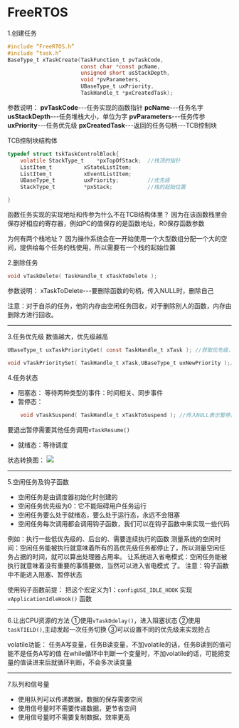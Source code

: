 # FreeRTOS


1.创建任务
```c
#include “FreeRTOS.h”
#include “task.h”
BaseType_t xTaskCreate(TaskFunction_t pvTaskCode,
                       const char *const pcName,
                       unsigned short usStackDepth,
                       void *pvParameters,
                       UBaseType_t uxPriority,
                       TaskHandle_t *pxCreatedTask);
```
参数说明：
**pvTaskCode**---任务实现的函数指针
**pcName**---任务名字
**usStackDepth**---任务堆栈大小，单位为字
**pvParameters**---任务传参
**uxPriority**---任务优先级
**pxCreatedTask**---返回的任务句柄---TCB控制块

TCB控制块结构体
```c
typedef struct tskTaskControlBlock{
    volatile StackType_t	*pxTopOfStack;  //栈顶的指针
    ListItem_t			xStateListItem;
    ListItem_t			xEventListItem;		
	UBaseType_t			uxPriority;			//优先级
	StackType_t			*pxStack;	        //栈的起始位置

}
```
函数任务实现的实现地址和传参为什么不在TCB结构体里？
因为在该函数栈里会保存好相应的寄存器，例如PC的值保存的是函数地址，R0保存函数参数

为何有两个栈地址？
因为操作系统会在一开始使用一个大型数组分配一个大的空间，提供给每个任务的栈使用，所以需要有一个栈的起始位置


2.删除任务
```c
void vTaskDelete( TaskHandle_t xTaskToDelete );
```
参数说明：
xTaskToDelete---要删除函数的句柄，传入NULL时，删除自己

注意：对于自杀的任务，他的内存由空闲任务回收，对于删除别人的函数，内存由删除方进行回收。

----------

3.任务优先级
数值越大，优先级越高

```c
UBaseType_t uxTaskPriorityGet( const TaskHandle_t xTask ); //获取优先级，传入NULL表示获取自己

void vTaskPrioritySet( TaskHandle_t xTask,UBaseType_t uxNewPriority );//改变优先级
```

4.任务状态
* 阻塞态：
   等待两种类型的事件：时间相关、同步事件
* 暂停态：
```c
    void vTaskSuspend( TaskHandle_t xTaskToSuspend ); //传入NULL表示暂停自己
``` 
要退出暂停需要其他任务调用`vTaskResume()`

* 就绪态：等待调度

状态转换图：
![](vx_images/265783417220845.png)

----------

5.空闲任务及钩子函数
* 空闲任务是由调度器初始化时创建的
* 空闲任务优先级为0：它不能阻碍用户任务运行
* 空闲任务要么处于就绪态，要么处于运行态，永远不会阻塞
* 空闲任务每次调用都会调用钩子函数，我们可以在钩子函数中来实现一些代码

例如：执行一些低优先级的、后台的、需要连续执行的函数
测量系统的空闲时间：空闲任务能被执行就意味着所有的高优先级任务都停止了，所以测量空闲任
务占据的时间，就可以算出处理器占用率。
让系统进入省电模式：空闲任务能被执行就意味着没有重要的事情要做，当然可以进入省电模式
了。
注意：钩子函数中不能进入阻塞、暂停状态


使用钩子函数前提：
    把这个宏定义为1：`configUSE_IDLE_HOOK`
    实现 `vApplicationIdleHook()` 函数
    

----------

6.让出CPU资源的方法
①使用`vTaskDdelay()`，进入阻塞状态
②使用`taskTIELD()`,主动发起一次任务切换
③可以设置不同的优先级来实现抢占


volatile功能：
任务A写变量，任务B读变量，不加volatile的话，任务B读到的值可能不是任务A写的值
在while循环中判断一个变量时，不加volatile的话，可能把变量的值读进来后就循环判断，不会多次读变量


----------

7.队列和信号量
* 使用队列可以传递数据，数据的保存需要空间
* 使用信号量时不需要传递数据，更节省空间
* 使用信号量时不需要复制数据，效率更高

```c

```